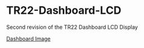 # TR22-Dashboard-LCD
Second revision of the TR22 Dashboard LCD Display

[Dashboard Image](https://github.com/kb3wmh/TR22-Dashboard-LCD/blob/33d7fe92979b809bcb6a8d625dd166f7ceb47079/LCD%20Screenshot.png?raw=true)
